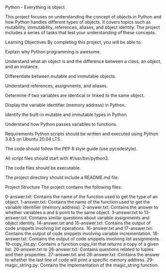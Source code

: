 Python - Everything is object

This project focuses on understanding the concept of objects in Python and how Python handles different types of objects. It covers topics such as mutability, immutability, references, aliases, and object identity. The project includes a series of tasks that test your understanding of these concepts.

Learning Objectives By completing this project, you will be able to:

Explain why Python programming is awesome.

Understand what an object is and the difference between a class, an object, and an instance.

Differentiate between mutable and immutable objects.

Understand references, assignments, and aliases.

Determine if two variables are identical or linked to the same object.

Display the variable identifier (memory address) in Python.

Identify the built-in mutable and immutable types in Python.

Understand how Python passes variables to functions.

Requirements Python scripts should be written and executed using Python 3.8.5 on Ubuntu 20.04 LTS.

The code should follow the PEP 8 style guide (use pycodestyle).

All script files should start with #!/usr/bin/python3.

The code files should be executable.

The project directory should include a README.md file.

Project Structure The project contains the following files:

0-answer.txt: Contains the name of the function used to get the type of an object. 1-answer.txt: Contains the name of the function used to get the variable identifier (memory address). 2-answer.txt: Contains the answer to whether variables a and b point to the same object. 3-answer.txt to 13-answer.txt: Contains similar questions about variable assignments and object identity. 14-answer.txt and 15-answer.txt: Contains the output of code snippets involving list operations. 16-answer.txt and 17-answer.txt: Contains the output of code snippets involving variable incrementation. 18-answer.txt: Contains the output of code snippets involving list assignments. 19-copy_list.py: Contains a function copy_list that returns a copy of a given list. 20-answer.txt to 26-answer.txt: Contains questions related to tuples and their properties. 27-answer.txt and 28-answer.txt: Contains the answer to whether the last line of code will print a specific memory address. 29-magic_string.py: Contains the implementation of the magic_string function.
